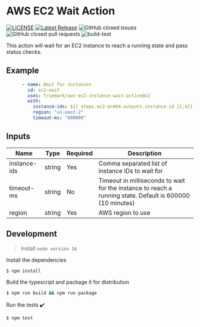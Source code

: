 # AWS EC2 Wait Action

[![LICENSE](https://img.shields.io/badge/license-BSD3-green)](LICENSE)
[![Latest Release](https://img.shields.io/github/v/release/truemark/aws-ec2-instance-wait-action)](https://github.com/truemark/aws-ec2-instance-wait-action/releases)
![GitHub closed issues](https://img.shields.io/github/issues-closed/truemark/aws-ec2-instance-wait-action)
![GitHub closed pull requests](https://img.shields.io/github/issues-pr-closed/truemark/aws-ec2-instance-wait-action)
![build-test](https://github.com/truemark/aws-ec2-instance-wait-action/workflows/build-test/badge.svg)

This action will wait for an EC2 instance to reach a running state and pass status checks.

## Example

```yml
      - name: Wait for instances
        id: ec2-wait
        uses: truemark/aws-ec2-instance-wait-action@v2
        with:
          instance-ids: ${{ steps.ec2-arm64.outputs.instance-id }},${{ steps.ec2-amd64.outputs.instance-id }}
          region: "us-east-2"
          timeout-ms: "600000"
```

## Inputs

|Name | Type | Required | Description                                                                                               |
|-----|------|----------|-----------------------------------------------------------------------------------------------------------|
|instance-ids | string | Yes | Comma separated list of instance IDs to wait for                                                          |
|timeout-ms | string | No | Timeout in milliseconds to wait for the instance to reach a running state. Default is 600000 (10 minutes) |
|region | string | Yes | AWS region to use                                                                                         |


## Development

> Install `node version 16`

Install the dependencies
```bash
$ npm install
```

Build the typescript and package it for distribution
```bash
$ npm run build && npm run package
```

Run the tests :heavy_check_mark:
```bash
$ npm test
```
